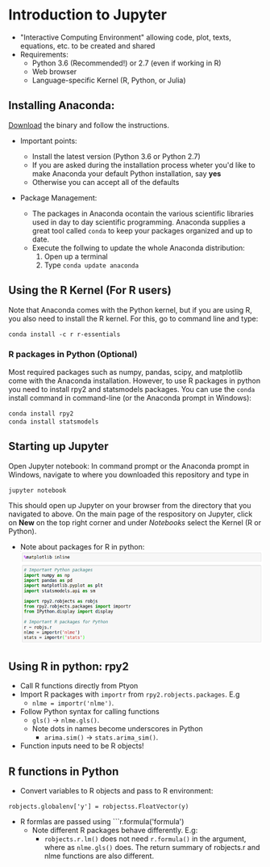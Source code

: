 # Introduction to Jupyter
* "Interactive Computing Environment" allowing code, plot, texts, equations, etc. to be created and shared
* Requirements:
    - Python 3.6 (Recommended!) or 2.7 (even if working in R)
    - Web browser
    - Language-specific Kernel (R, Python, or Julia)

## Installing Anaconda:
[Download](https://www.continuum.io/downloads) the binary and follow the instructions.

* Important points:
    - Install the latest version (Python 3.6 or Python 2.7)
    - If you are asked during the installation process wheter you'd like to make Anaconda your default Python installation, say **yes**
    - Otherwise you can accept all of the defaults

* Package Management:
    - The packages in Anaconda ocontain the various scientific libraries used in day to day scientific programming. Anaconda supplies a great tool called ```conda``` to keep your packages organized and up to date.
    - Execute the follwing to update the whole Anaconda distribution:
        1. Open up a terminal
        2. Type ```conda update anaconda```

## Using the R Kernel (For R users)
 Note that Anaconda comes with the Python kernel, but if you are using R, you also need to install the R kernel. For this, go to command line and type:
```
conda install -c r r-essentials
```

### R packages in Python (Optional)
Most required packages such as numpy, pandas, scipy, and matplotlib come with the Anaconda installation. However, to use R packages in python you need to install rpy2 and statsmodels packages. You can use the ```conda``` install command in command-line (or the Anaconda prompt in Windows):
```
conda install rpy2
conda install statsmodels
```

## Starting up Jupyter
Open Jupyter notebook: In command prompt or the Anaconda prompt in Windows, navigate to where you downloaded this repository and type in

```
jupyter notebook
```

This should open up Jupyter on your browser from the directory that you navigated to above. On the main page of the respository on Jupyter, click on **New** on the top right corner and under *Notebooks* select the Kernel (R or Python).


* Note about packages for R in python:
![R Packages in python](images/rpython.png)

## Using R in python: rpy2
* Call R functions directly from Ptyon
* Import R packages with ```importr``` from ```rpy2.robjects.packages```. E.g
    - ```nlme = importr('nlme')```.
* Follow Python syntax for calling functions
    - ```gls()``` -> ```nlme.gls()```.
    - Note dots in names become underscores in Python
        + ```arima.sim()``` -> ```stats.arima_sim()```.
* Function inputs need to be R objects!

## R functions in Python
* Convert variables to R objects and pass to R environment:
```
robjects.globalenv['y'] = robjectss.FloatVector(y)
```
* R formlas are passed using ```r.formula('formula')
    - Note different R packages behave differently. E.g:
        + ```robjects.r.lm()``` does not need ```r.formula()``` in the argument, where as ```nlme.gls()``` does. The return summary of robjects.r and nlme functions are also different.

## 
